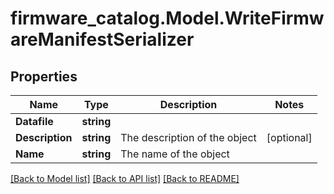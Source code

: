 # firmware_catalog.Model.WriteFirmwareManifestSerializer
## Properties

Name | Type | Description | Notes
------------ | ------------- | ------------- | -------------
**Datafile** | **string** |  | 
**Description** | **string** | The description of the object | [optional] 
**Name** | **string** | The name of the object | 

[[Back to Model list]](../README.md#documentation-for-models) [[Back to API list]](../README.md#documentation-for-api-endpoints) [[Back to README]](../README.md)

